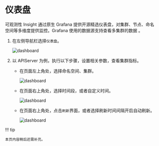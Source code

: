 # 仪表盘

可观测性 Insight 通过原生 Grafana 提供开源精选仪表盘，对集群、节点、命名空间等多维度提供监控。Grafana 使用的数据源支持查看多集群的数据 。

1. 在左侧导航栏选择`仪表盘`。

    ![dashboard](../images/dashboard01.png)

2. 以 APIServer 为例，执行以下步骤，设置相关参数，查看集群指标。

    - 在页面左上角处，选择命名空间、集群。

        ![dashboard](../images/dashboard02.png)

    - 在页面右上角处，选择时间段，或者自定义时间。

        ![dashboard](../images/dashboard03.png)

    - 在页面右上角处，点击`刷新`界面，或者选择刷新时间间隔开启自动刷新。

        ![dashboard](../images/dashboard04.png)

!!! tip

    本页内容稍后还需补充。
